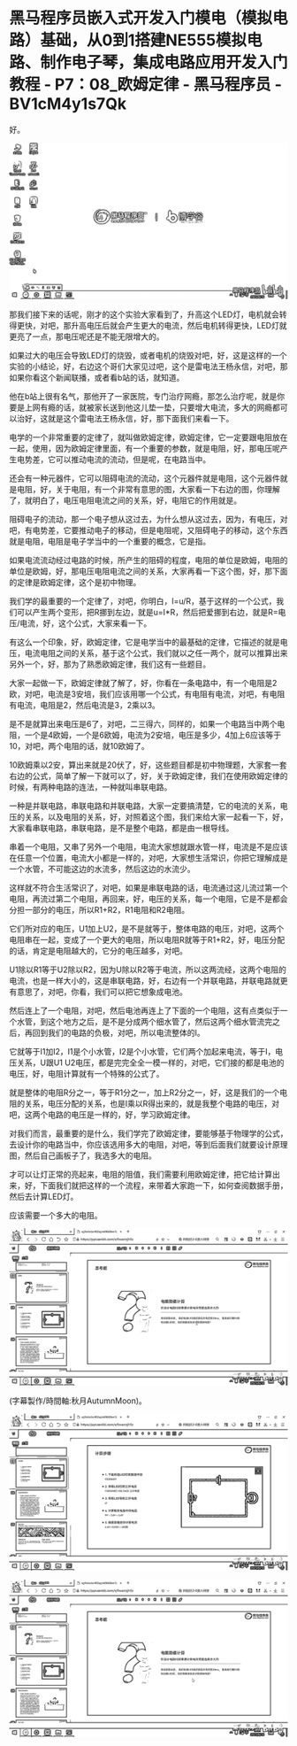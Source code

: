 # 黑马程序员嵌入式开发入门模电（模拟电路）基础，从0到1搭建NE555模拟电路、制作电子琴，集成电路应用开发入门教程 - P7：08_欧姆定律 - 黑马程序员 - BV1cM4y1s7Qk

好。

![](img/fa949cee190ff43c0f05790de359c0b9_1.png)

那我们接下来的话呢，刚才的这个实验大家看到了，升高这个LED灯，电机就会转得更快，对吧，那升高电压后就会产生更大的电流，然后电机转得更快，LED灯就更亮了一点，那电压呢还是不能无限增大的。

如果过大的电压会导致LED灯的烧毁，或者电机的烧毁对吧，好，这是这样的一个实验的小结论，好，右边这个哥们大家见过吧，这个是雷电法王杨永信，对吧，那如果你看这个新闻联播，或者看b站的话，就知道。

他在b站上很有名气，那他开了一家医院，专门治疗网瘾，那怎么治疗呢，就是你要是上网有瘾的话，就被家长送到他这儿垫一垫，只要增大电流，多大的网瘾都可以治好，这就是这个雷电法王杨永信，好，那下面我们来看一下。

电学的一个非常重要的定律了，就叫做欧姆定律，欧姆定律，它一定要跟电阻放在一起，使用，因为欧姆定律里面，有一个重要的参数，就是电阻，好，那电压呢产生电势差，它可以推动电流的流动，但是呢，在电路当中。

还会有一种元器件，它可以阻碍电流的流动，这个元器件就是电阻，这个元器件就是电阻，好，关于电阻，有一个非常有意思的图，大家看一下右边的图，你理解了，就明白了，电压电阻电流之间的关系，好，电阻它的作用就是。

阻碍电子的流动，那一个电子想从这过去，为什么想从这过去，因为，有电压，对吧，有电势差，它要推动电子的移动，但是电阻呢，又阻碍电子的移动，这个东西就是电阻，电阻是电子学当中的一个重要的概念，它是指。

如果电流流动经过电路的时候，所产生的阻碍的程度，电阻的单位是欧姆，电阻的单位是欧姆，好，那电压电阻电流之间的关系，大家再看一下这个图，好，那下面的定律是欧姆定律，这个是初中物理。

我们学的最重要的一个定律了，对吧，你明白，I=u/R，基于这样的一个公式，我们可以产生两个变形，把R挪到左边，就是u=I*R，然后把爱挪到右边，就是R=电压/电流，好，这个公式，大家来看一下。

有这么一个印象，好，欧姆定律，它是电学当中的最基础的定律，它描述的就是电压，电流电阻之间的关系，基于这个公式，我们就以之任一两个，就可以推算出来另外一个，好，那为了熟悉欧姆定律，我们这有一些题目。

大家一起做一下，欧姆定律就了解了，好，你看在一条电路中，有一个电阻是2欧，对吧，电流是3安培，我们应该用哪一个公式，有电阻有电流，对吧，有电阻有电流，电阻是2，然后电流是3，2乘以3。

是不是就算出来电压是6了，对吧，二三得六，同样的，如果一个电路当中两个电阻，一个是4欧姆，一个是6欧姆，电流为2安培，电压是多少，4加上6应该等于10，对吧，两个电阻的话，就10欧姆了。

10欧姆乘以2安，算出来就是20伏了，好，这些题目都是初中物理题，大家套一套右边的公式，简单了解一下就可以了，好，关于欧姆定律，我们在使用欧姆定律的时候，有两种电路的连法，一种就叫串联电路。

一种是并联电路，串联电路和并联电路，大家一定要搞清楚，它的电流的关系，电压的关系，以及电阻的关系，好，对照着这个图，我们来给大家一起看一下，好，大家看串联电路，串联电路，是不是整个电路，都是由一根导线。

串着一个电阻，又串了另外一个电阻，电流大家想就跟水管一样，电流是不是应该在任意一个位置，电流大小都是一样的，对吧，大家想生活常识，你把它理解成是一个水管，不可能这边的水流多，然后这边的水流少。

这样就不符合生活常识了，对吧，如果是串联电路的话，电流通过这儿流过第一个电阻，再流过第二个电阻，再回来，好，电压的关系，每一个电阻，它是不是都会分担一部分的电压，所以R1+R2，R1电阻和R2电阻。

它们所对应的电压，U1加上U2，是不是就等于，整体电路的电压，对吧，这两个电阻串在一起，变成了一个更大的电阻，所以电阻R就等于R1+R2，好，电压分配的话，肯定是电阻越大的，它分的电压越多，对吧。

U1除以R1等于U2除以R2，因为U除以R2等于电流，所以这两流经，这两个电阻的电流，也是一样大小的，这是串联电路，好，右边有一个并联电路，并联电路就更有意思了，对吧，你看，我们可以把它想象成电池。

然后连上了一个电阻，对吧，然后电池再连上了下面的一个电阻，这有点类似于一个水管，到这个地方之后，是不是分成两个细水管了，然后这两个细水管流完之后，再回到我们的电路的负极，对吧，所以电流整体的I。

它就等于I1加I2，I1是个小水管，I2是个小水管，它们两个加起来电流，等于I，电压关系，U跟U1 U2电压，都是完完全全一模一样的，对吧，它们接的都是电池的电压，好，电阻计算就有一个特殊的公式了。

就是整体的电阻R分之一，等于R1分之一，加上R2分之一，好，这是我们的一个电阻的关系，电压分配的关系，也是I乘以R得出来的，就是我整个电路的电压，对吧，这两个电路的电压是一样的，好，学习欧姆定律。

对我们而言，最重要的是什么，我们学完了欧姆定律，要能够基于物理学的公式，去设计你的电路当中，你应该选用多大的电阻，对吧，等到后面我们就要设计原理图，然后自己画板子了，我选多大的电阻。

才可以让灯正常的亮起来，电阻的阻值，我们需要利用欧姆定律，把它给计算出来，好，下面我们就把这样的一个流程，来带着大家跑一下，如何查阅数据手册，然后去计算LED灯。

应该需要一个多大的电阻。

![](img/fa949cee190ff43c0f05790de359c0b9_3.png)

(字幕製作/時間軸:秋月AutumnMoon)。

![](img/fa949cee190ff43c0f05790de359c0b9_5.png)

![](img/fa949cee190ff43c0f05790de359c0b9_6.png)
